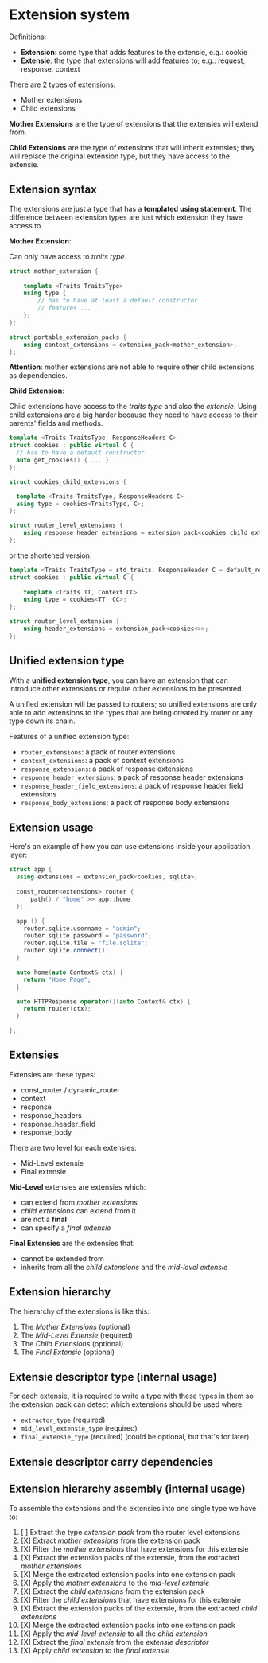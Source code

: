 # Extension system

Definitions:

- __Extension__: some type that adds features to the extensie, e.g.: cookie
- __Extensie__: the type that extensions will add features to; e.g.: request, response, context

There are 2 types of extensions:

- Mother extensions
- Child extensions

**Mother Extensions** are the type of extensions that the extensies will extend from.

__Child Extensions__ are the type of extensions that will inherit extensies;
they will replace the original extension type, but they have access to
the extensie.

## Extension syntax
The extensions are just a type that has a __templated using statement__.
The difference between extension types are just which extension they have
access to.


__Mother Extension__:

Can only have access to _traits type_.
```c++
struct mother_extension {
    
    template <Traits TraitsType>
    using type {
        // has to have at least a default constructor
        // features ...
    };
};

struct portable_extension_packs {
    using context_extensions = extension_pack<mother_extension>;
};
```

__Attention__: mother extensions are not able to require other child extensions as dependencies.

__Child Extension__:

Child extensions have access to the _traits type_ and also the _extensie_.
Using child extensions are a big harder because they need to have access to their
parents' fields and methods.

```c++
template <Traits TraitsType, ResponseHeaders C>
struct cookies : public virtual C {
  // has to have a default constructor
  auto get_cookies() { ... }
};

struct cookies_child_extensions {

  template <Traits TraitsType, ResponseHeaders C>
  using type = cookies<TraitsType, C>;
};

struct router_level_extensions {
    using response_header_extensions = extension_pack<cookies_child_extension>;
};
```

or the shortened version:

```c++
template <Traits TraitsType = std_traits, ResponseHeader C = default_response_header>
struct cookies : public virtual C {
    
    template <Traits TT, Context CC>
    using type = cookies<TT, CC>;
};

struct router_level_extension {
    using header_extensions = extension_pack<cookies<>>;
};
```

## Unified extension type
With a __unified extension type__, you can have an extension that can
introduce other extensions or require other extensions to be presented.

A unified extension will be passed to routers; so unified extensions are
only able to add extensions to the types that are being created by router
or any type down its chain.

Features of a unified extension type:

- `router_extensions`: a pack of router extensions
- `context_extensions`: a pack of context extensions
- `response_extensions`: a pack of response extensions
- `response_header_extensions`: a pack of response header extensions
- `response_header_field_extensions`: a pack of response header field extensions
- `response_body_extensions`: a pack of response body extensions


## Extension usage
Here's an example of how you can use extensions inside your application layer:

```c++
struct app {
  using extensions = extension_pack<cookies, sqlite>;
  
  const_router<extensions> router {
      path() / "home" >> app::home
  };

  app () {
    router.sqlite.username = "admin";
    router.sqlite.password = "password";
    router.sqlite.file = "file.sqlite";
    router.sqlite.connect();
  }

  auto home(auto Context& ctx) {
    return "Home Page";
  }

  auto HTTPResponse operator()(auto Context& ctx) {
    return router(ctx);
  }

};
```

## Extensies

Extensies are these types:

- const_router / dynamic_router
- context
- response
- response_headers
- response_header_field
- response_body

There are two level for each extensies:

- Mid-Level extensie
- Final extensie


__Mid-Level__ extensies are extensies which:

- can extend from _mother extensions_
- _child extensions_ can extend from it
- are not a __final__
- can specify a _final extensie_

__Final Extensies__ are the extensies that:

- cannot be extended from
- inherits from all the _child extensions_ and the _mid-level extensie_


## Extension hierarchy
The hierarchy of the extensions is like this:

1. The _Mother Extensions_ (optional)
2. The _Mid-Level Extensie_ (required)
3. The _Child Extensions_ (optional)
4. The _Final Extensie_ (optional)

## Extensie descriptor type (internal usage)
For each extensie, it is required to write a type with these types in them so the extension pack
can detect which extensions should be used where.

- `extractor_type` (required)
- `mid_level_extensie_type` (required)
- `final_extensie_type` (required) (could be optional, but that's for later)

## Extensie descriptor carry dependencies


## Extension hierarchy assembly (internal usage)
To assemble the extensions and the extensies into one single type we have to:

1. [ ] Extract the type _extension pack_ from the router level extensions
2. [X] Extract _mother extensions_ from the extension pack
3. [X] Filter the _mother extensions_ that have extensions for this extensie
4. [X] Extract the extension packs of the extensie, from the extracted _mother extensions_
5. [X] Merge the extracted extension packs into one extension pack
6. [X] Apply the _mother extensions_ to the _mid-level extensie_
7. [X] Extract the _child extensions_ from the extension pack
8. [X] Filter the _child extensions_ that have extensions for this extensie
9. [X] Extract the extension packs of the extensie, from the extracted _child extensions_
10. [X] Merge the extracted extension packs into one extension pack
11. [X] Apply the _mid-level extensie_ to all the _child extension_
12. [X] Extract the _final extensie_ from the _extensie descriptor_
13. [X] Apply _child extension_ to the _final extensie_


